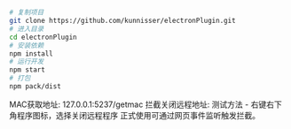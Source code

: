 # 

```bash
# 复制项目
git clone https://github.com/kunnisser/electronPlugin.git
# 进入目录
cd electronPlugin
# 安装依赖
npm install
# 运行开发
npm start
# 打包
npm pack/dist
```

MAC获取地址: 127.0.0.1:5237/getmac
拦截关闭远程地址: 测试方法 - 右键右下角程序图标，选择关闭远程程序
正式使用可通过网页事件监听触发拦截。
